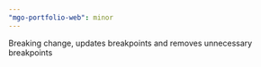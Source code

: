 ```yaml
---
"mgo-portfolio-web": minor
---
```


Breaking change, updates breakpoints and removes unnecessary breakpoints
